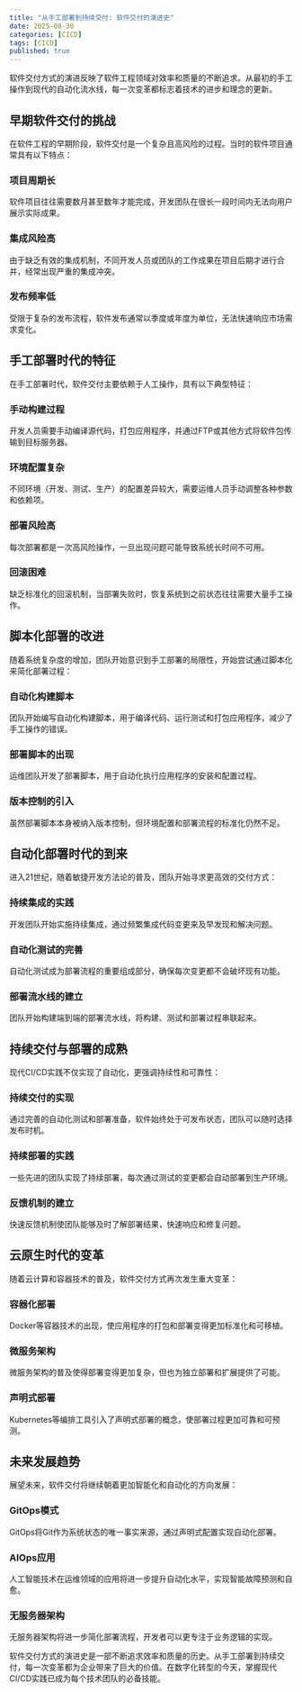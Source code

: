 ```yaml
---
title: "从手工部署到持续交付: 软件交付的演进史"
date: 2025-08-30
categories: [CICD]
tags: [CICD]
published: true
---
```

软件交付方式的演进反映了软件工程领域对效率和质量的不断追求。从最初的手工操作到现代的自动化流水线，每一次变革都标志着技术的进步和理念的更新。

## 早期软件交付的挑战

在软件工程的早期阶段，软件交付是一个复杂且高风险的过程。当时的软件项目通常具有以下特点：

### 项目周期长
软件项目往往需要数月甚至数年才能完成，开发团队在很长一段时间内无法向用户展示实际成果。

### 集成风险高
由于缺乏有效的集成机制，不同开发人员或团队的工作成果在项目后期才进行合并，经常出现严重的集成冲突。

### 发布频率低
受限于复杂的发布流程，软件发布通常以季度或年度为单位，无法快速响应市场需求变化。

## 手工部署时代的特征

在手工部署时代，软件交付主要依赖于人工操作，具有以下典型特征：

### 手动构建过程
开发人员需要手动编译源代码，打包应用程序，并通过FTP或其他方式将软件包传输到目标服务器。

### 环境配置复杂
不同环境（开发、测试、生产）的配置差异较大，需要运维人员手动调整各种参数和依赖项。

### 部署风险高
每次部署都是一次高风险操作，一旦出现问题可能导致系统长时间不可用。

### 回滚困难
缺乏标准化的回滚机制，当部署失败时，恢复系统到之前状态往往需要大量手工操作。

## 脚本化部署的改进

随着系统复杂度的增加，团队开始意识到手工部署的局限性，开始尝试通过脚本化来简化部署过程：

### 自动化构建脚本
团队开始编写自动化构建脚本，用于编译代码、运行测试和打包应用程序，减少了手工操作的错误。

### 部署脚本的出现
运维团队开发了部署脚本，用于自动化执行应用程序的安装和配置过程。

### 版本控制的引入
虽然部署脚本本身被纳入版本控制，但环境配置和部署流程的标准化仍然不足。

## 自动化部署时代的到来

进入21世纪，随着敏捷开发方法论的普及，团队开始寻求更高效的交付方式：

### 持续集成的实践
开发团队开始实施持续集成，通过频繁集成代码变更来及早发现和解决问题。

### 自动化测试的完善
自动化测试成为部署流程的重要组成部分，确保每次变更都不会破坏现有功能。

### 部署流水线的建立
团队开始构建端到端的部署流水线，将构建、测试和部署过程串联起来。

## 持续交付与部署的成熟

现代CI/CD实践不仅实现了自动化，更强调持续性和可靠性：

### 持续交付的实现
通过完善的自动化测试和部署准备，软件始终处于可发布状态，团队可以随时选择发布时机。

### 持续部署的实践
一些先进的团队实现了持续部署，每次通过测试的变更都会自动部署到生产环境。

### 反馈机制的建立
快速反馈机制使团队能够及时了解部署结果，快速响应和修复问题。

## 云原生时代的变革

随着云计算和容器技术的普及，软件交付方式再次发生重大变革：

### 容器化部署
Docker等容器技术的出现，使应用程序的打包和部署变得更加标准化和可移植。

### 微服务架构
微服务架构的普及使得部署变得更加复杂，但也为独立部署和扩展提供了可能。

### 声明式部署
Kubernetes等编排工具引入了声明式部署的概念，使部署过程更加可靠和可预测。

## 未来发展趋势

展望未来，软件交付将继续朝着更加智能化和自动化的方向发展：

### GitOps模式
GitOps将Git作为系统状态的唯一事实来源，通过声明式配置实现自动化部署。

### AIOps应用
人工智能技术在运维领域的应用将进一步提升自动化水平，实现智能故障预测和自愈。

### 无服务器架构
无服务器架构将进一步简化部署流程，开发者可以更专注于业务逻辑的实现。

软件交付方式的演进史是一部不断追求效率和质量的历史。从手工部署到持续交付，每一次变革都为企业带来了巨大的价值。在数字化转型的今天，掌握现代CI/CD实践已成为每个技术团队的必备技能。